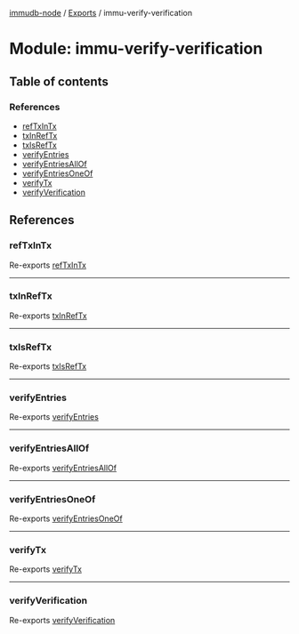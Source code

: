 [immudb-node](../README.md) / [Exports](../modules.md) / immu-verify-verification

# Module: immu-verify-verification

## Table of contents

### References

- [refTxInTx](immu_verify_verification.md#reftxintx)
- [txInRefTx](immu_verify_verification.md#txinreftx)
- [txIsRefTx](immu_verify_verification.md#txisreftx)
- [verifyEntries](immu_verify_verification.md#verifyentries)
- [verifyEntriesAllOf](immu_verify_verification.md#verifyentriesallof)
- [verifyEntriesOneOf](immu_verify_verification.md#verifyentriesoneof)
- [verifyTx](immu_verify_verification.md#verifytx)
- [verifyVerification](immu_verify_verification.md#verifyverification)

## References

### refTxInTx

Re-exports [refTxInTx](immu_verify_verification_tx.md#reftxintx)

___

### txInRefTx

Re-exports [txInRefTx](immu_verify_verification_tx.md#txinreftx)

___

### txIsRefTx

Re-exports [txIsRefTx](immu_verify_verification_tx.md#txisreftx)

___

### verifyEntries

Re-exports [verifyEntries](immu_verify_verification_entry.md#verifyentries)

___

### verifyEntriesAllOf

Re-exports [verifyEntriesAllOf](immu_verify_verification_entry.md#verifyentriesallof)

___

### verifyEntriesOneOf

Re-exports [verifyEntriesOneOf](immu_verify_verification_entry.md#verifyentriesoneof)

___

### verifyTx

Re-exports [verifyTx](immu_verify_verification_tx.md#verifytx)

___

### verifyVerification

Re-exports [verifyVerification](immu_verify_verification_verify.md#verifyverification)
